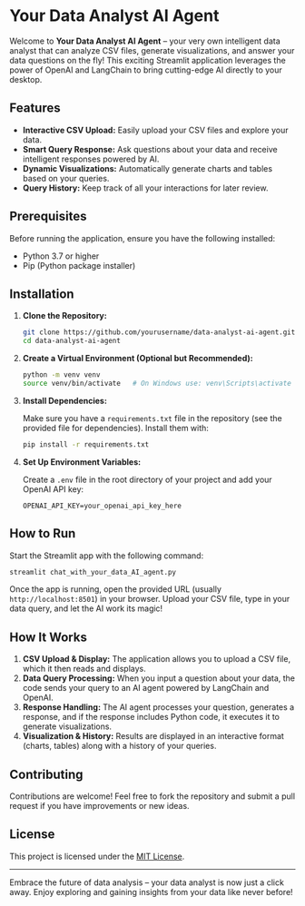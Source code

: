 # Your Data Analyst AI Agent

Welcome to **Your Data Analyst AI Agent** – your very own intelligent data analyst that can analyze CSV files, generate visualizations, and answer your data questions on the fly! This exciting Streamlit application leverages the power of OpenAI and LangChain to bring cutting-edge AI directly to your desktop.

## Features

- **Interactive CSV Upload:** Easily upload your CSV files and explore your data.
- **Smart Query Response:** Ask questions about your data and receive intelligent responses powered by AI.
- **Dynamic Visualizations:** Automatically generate charts and tables based on your queries.
- **Query History:** Keep track of all your interactions for later review.

## Prerequisites

Before running the application, ensure you have the following installed:

- Python 3.7 or higher
- Pip (Python package installer)

## Installation

1. **Clone the Repository:**

   ```bash
   git clone https://github.com/yourusername/data-analyst-ai-agent.git
   cd data-analyst-ai-agent
   ```

2. **Create a Virtual Environment (Optional but Recommended):**

   ```bash
   python -m venv venv
   source venv/bin/activate   # On Windows use: venv\Scripts\activate
   ```

3. **Install Dependencies:**

   Make sure you have a `requirements.txt` file in the repository (see the provided file for dependencies). Install them with:

   ```bash
   pip install -r requirements.txt
   ```

4. **Set Up Environment Variables:**

   Create a `.env` file in the root directory of your project and add your OpenAI API key:

   ```env
   OPENAI_API_KEY=your_openai_api_key_here
   ```

## How to Run

Start the Streamlit app with the following command:

```bash
streamlit chat_with_your_data_AI_agent.py
```

Once the app is running, open the provided URL (usually `http://localhost:8501`) in your browser. Upload your CSV file, type in your data query, and let the AI work its magic!

## How It Works

1. **CSV Upload & Display:** The application allows you to upload a CSV file, which it then reads and displays.
2. **Data Query Processing:** When you input a question about your data, the code sends your query to an AI agent powered by LangChain and OpenAI.
3. **Response Handling:** The AI agent processes your question, generates a response, and if the response includes Python code, it executes it to generate visualizations.
4. **Visualization & History:** Results are displayed in an interactive format (charts, tables) along with a history of your queries.

## Contributing

Contributions are welcome! Feel free to fork the repository and submit a pull request if you have improvements or new ideas.

## License

This project is licensed under the [MIT License](LICENSE).

---

Embrace the future of data analysis – your data analyst is now just a click away. Enjoy exploring and gaining insights from your data like never before!
